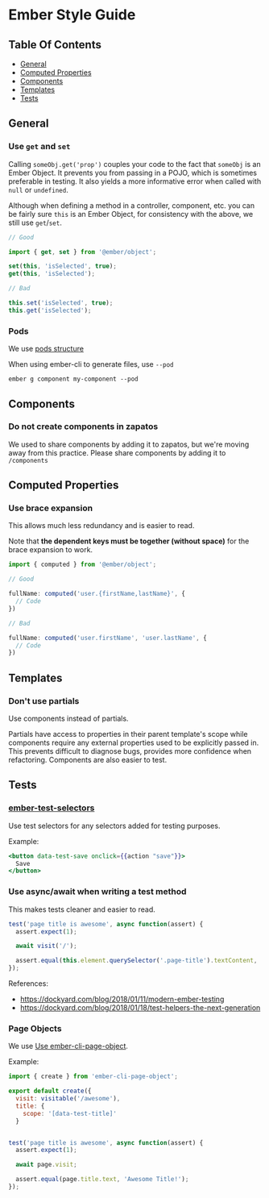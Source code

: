 # Ember Style Guide

## Table Of Contents

* [General](#general)
* [Computed Properties](#computed-properties)
* [Components](#components)
* [Templates](#templates)
* [Tests](#tests)

## General

### Use `get` and `set`

Calling `someObj.get('prop')` couples your code to the fact that
`someObj` is an Ember Object. It prevents you from passing in a
POJO, which is sometimes preferable in testing. It also yields a more
informative error when called with `null` or `undefined`.

Although when defining a method in a controller, component, etc. you
can be fairly sure `this` is an Ember Object, for consistency with the
above, we still use `get`/`set`.

```js
// Good

import { get, set } from '@ember/object';

set(this, 'isSelected', true);
get(this, 'isSelected');

// Bad

this.set('isSelected', true);
this.get('isSelected');
```

### Pods

We use [pods structure](https://ember-cli.com/user-guide/#using-pods)

When using ember-cli to generate files, use `--pod`

```
ember g component my-component --pod
```
## Components

### Do not create components in zapatos

We used to share components by adding it to zapatos, but we're moving away from this practice. Please share components by adding it to `/components`

## Computed Properties

### Use brace expansion

This allows much less redundancy and is easier to read.

Note that **the dependent keys must be together (without space)** for the brace expansion to work.

```js
import { computed } from '@ember/object';

// Good

fullName: computed('user.{firstName,lastName}', {
  // Code
})

// Bad

fullName: computed('user.firstName', 'user.lastName', {
  // Code
})
```

## Templates

### Don't use partials

Use components instead of partials.

Partials have access to properties in their parent template's scope while
components require any external properties used to be explicitly passed in. This
prevents difficult to diagnose bugs, provides more confidence when
refactoring. Components are also easier to test.

## Tests

### [ember-test-selectors](https://github.com/simplabs/ember-test-selectors)

Use test selectors for any selectors added for testing purposes.

Example:

```hbs
<button data-test-save onclick={{action "save"}}>
  Save
</button>
```

### Use async/await when writing a test method

This makes tests cleaner and easier to read.

```js
test('page title is awesome', async function(assert) {
  assert.expect(1);

  await visit('/');

  assert.equal(this.element.querySelector('.page-title').textContent, 'Awesome Title!');
});
```

References:

- https://dockyard.com/blog/2018/01/11/modern-ember-testing
- https://dockyard.com/blog/2018/01/18/test-helpers-the-next-generation

### Page Objects

We use [Use ember-cli-page-object](http://ember-cli-page-object.js.org/).

Example:

```js
import { create } from 'ember-cli-page-object';

export default create({
  visit: visitable('/awesome'),
  title: {
    scope: '[data-test-title]'
  }
```

```js

test('page title is awesome', async function(assert) {
  assert.expect(1);

  await page.visit;

  assert.equal(page.title.text, 'Awesome Title!');
});
```